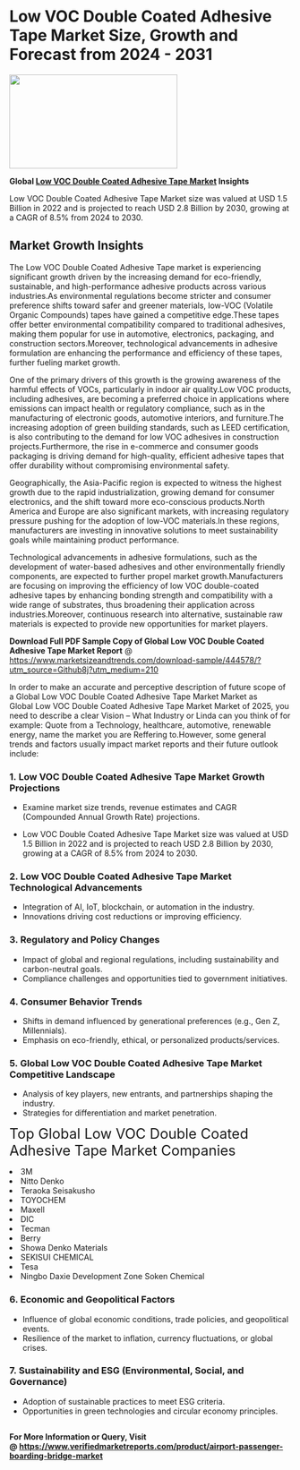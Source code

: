<H1>Low VOC Double Coated Adhesive Tape Market Size, Growth and Forecast from 2024 - 2031</H1><img class="aligncenter size-medium wp-image-584254" src="https://thirdeyenews.in/wp-content/uploads/2024/09/Global-Market-Research-300x168.jpeg" alt="" width="300" height="168" /><p><strong>Global&nbsp;<a href="https://www.marketsizeandtrends.com/download-sample/444578/?utm_source=Github8j?utm_medium=210">Low VOC Double Coated Adhesive Tape Market</a> Insights</strong></p><p>Low VOC Double Coated Adhesive Tape Market size was valued at USD 1.5 Billion in 2022 and is projected to reach USD 2.8 Billion by 2030, growing at a CAGR of 8.5% from 2024 to 2030.</p><p><h2>Market Growth Insights</h2> <p>The Low VOC Double Coated Adhesive Tape market is experiencing significant growth driven by the increasing demand for eco-friendly, sustainable, and high-performance adhesive products across various industries.As environmental regulations become stricter and consumer preference shifts toward safer and greener materials, low-VOC (Volatile Organic Compounds) tapes have gained a competitive edge.These tapes offer better environmental compatibility compared to traditional adhesives, making them popular for use in automotive, electronics, packaging, and construction sectors.Moreover, technological advancements in adhesive formulation are enhancing the performance and efficiency of these tapes, further fueling market growth.</p> <p>One of the primary drivers of this growth is the growing awareness of the harmful effects of VOCs, particularly in indoor air quality.Low VOC products, including adhesives, are becoming a preferred choice in applications where emissions can impact health or regulatory compliance, such as in the manufacturing of electronic goods, automotive interiors, and furniture.The increasing adoption of green building standards, such as LEED certification, is also contributing to the demand for low VOC adhesives in construction projects.Furthermore, the rise in e-commerce and consumer goods packaging is driving demand for high-quality, efficient adhesive tapes that offer durability without compromising environmental safety.</p> <p>Geographically, the Asia-Pacific region is expected to witness the highest growth due to the rapid industrialization, growing demand for consumer electronics, and the shift toward more eco-conscious products.North America and Europe are also significant markets, with increasing regulatory pressure pushing for the adoption of low-VOC materials.In these regions, manufacturers are investing in innovative solutions to meet sustainability goals while maintaining product performance.</p> <p>Technological advancements in adhesive formulations, such as the development of water-based adhesives and other environmentally friendly components, are expected to further propel market growth.Manufacturers are focusing on improving the efficiency of low VOC double-coated adhesive tapes by enhancing bonding strength and compatibility with a wide range of substrates, thus broadening their application across industries.Moreover, continuous research into alternative, sustainable raw materials is expected to provide new opportunities for market players.</p> <p><span class=""><strong>Download Full PDF Sample Copy of Global Low VOC Double Coated Adhesive Tape Market Report</strong> @ <a href="https://www.marketsizeandtrends.com/download-sample/444578/?utm_source=Github8j?utm_medium=210" target="_blank">https://www.marketsizeandtrends.com/download-sample/444578/?utm_source=Github8j?utm_medium=210</a></span></p><p>In order to make an accurate and perceptive description of future scope of a Global&nbsp;Low VOC Double Coated Adhesive Tape Market Market as Global&nbsp;Low VOC Double Coated Adhesive Tape Market Market of 2025, you need to describe a clear Vision &ndash; What Industry or Linda can you think of for example: Quote from a Technology, healthcare, automotive, renewable energy, name the market you are Reffering to.However, some general trends and factors usually impact market reports and their future outlook include:</p><h3>1.&nbsp;<strong>Low VOC Double Coated Adhesive Tape Market Growth Projections</strong></h3><ul><li>Examine market size trends, revenue estimates and CAGR (Compounded Annual Growth Rate) projections.</li><li><p>Low VOC Double Coated Adhesive Tape Market size was valued at USD 1.5 Billion in 2022 and is projected to reach USD 2.8 Billion by 2030, growing at a CAGR of 8.5% from 2024 to 2030.</p></li></ul><h3>2.&nbsp;<strong>Low VOC Double Coated Adhesive Tape Market Technological Advancements</strong></h3><ul><li>Integration of AI, IoT, blockchain, or automation in the industry.</li><li>Innovations driving cost reductions or improving efficiency.</li></ul><h3>3.&nbsp;<strong>Regulatory and Policy Changes</strong></h3><ul><li>Impact of global and regional regulations, including sustainability and carbon-neutral goals.</li><li>Compliance challenges and opportunities tied to government initiatives.</li></ul><h3>4.&nbsp;<strong>Consumer Behavior Trends</strong></h3><ul><li>Shifts in demand influenced by generational preferences (e.g., Gen Z, Millennials).</li><li>Emphasis on eco-friendly, ethical, or personalized products/services.</li></ul><h3>5.&nbsp;<strong>Global Low VOC Double Coated Adhesive Tape Market Competitive Landscape</strong></h3><ul><li>Analysis of key players, new entrants, and partnerships shaping the industry.</li><li>Strategies for differentiation and market penetration.</li></ul><p data-pm-slice="1 1 []"><span style="color: inherit; font-family: inherit; font-size: 25px;">Top Global Low VOC Double Coated Adhesive Tape Market Companies</span></p><div class="" data-test-id=""><p><li>3M</li><li> Nitto Denko</li><li> Teraoka Seisakusho</li><li> TOYOCHEM</li><li> Maxell</li><li> DIC</li><li> Tecman</li><li> Berry</li><li> Showa Denko Materials</li><li> SEKISUI CHEMICAL</li><li> Tesa</li><li> Ningbo Daxie Development Zone Soken Chemical</li></p></div><h3>6.&nbsp;<strong>Economic and Geopolitical Factors</strong></h3><ul><li>Influence of global economic conditions, trade policies, and geopolitical events.</li><li>Resilience of the market to inflation, currency fluctuations, or global crises.</li></ul><h3>7.&nbsp;<strong>Sustainability and ESG (Environmental, Social, and Governance)</strong></h3><ul><li>Adoption of sustainable practices to meet ESG criteria.</li><li>Opportunities in green technologies and circular economy principles.</li></ul><h2><strong style="font-size: 14px;">For More Information or Query, Visit @&nbsp;</strong><a style="background-color: #ffffff; font-size: 14px;" href="https://www.marketsizeandtrends.com/report/low-voc-double-coated-adhesive-tape-market/" target="_blank">https://www.verifiedmarketreports.com/product/airport-passenger-boarding-bridge-market</a></h2>